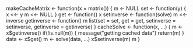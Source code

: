 makeCacheMatrix <- function(x = matrix()) {
  m <- NULL
  set <- function(y) {
    x <<- y
    m <<- NULL
  }
  get <- function() x
  setinverse <- function(solve) m <<- inverse
  getinverse <- function() m
  list(set = set, get = get,
       setinverse = setinverse,
       getinverse = getinverse)
}
cacheSolve <- function(x, ...) {
  m <- x$getinverse()
  if(!is.null(m)) {
    message("getting cached data")
    return(m)
  }
  data <- x$get()
  m <- solve(data, ...)
  x$setinverse(m)
  m
}